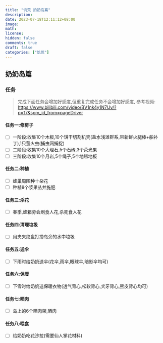 ```yaml
---
title: "饥荒 奶奶岛篇"
description: 
date: 2023-07-18T12:11:12+08:00
image: 
math: 
license: 
hidden: false
comments: true
draft: false
categories: ["饥荒"]
---
```


## 奶奶岛篇
### 任务
> 完成下面任务会增加好感度,但重复完成任务不会增加好感度, 参考视频:
> https://www.bilibili.com/video/BV1nk4y1N7Uv/?p=17&spm_id_from=pageDriver
#### 任务一:修房子
- [ ] 一阶段:收集10个木板,10个饼干切割机壳(盐水浅滩群系,带新鲜火腿棒+船补丁),1只萤火虫(捕虫网捕捉)
- [ ] 二阶段:收集10个大理石,5个石砖,3个荧光果
- [ ] 三阶段:收集10个月岩,5个绳子,5个地毯地板

#### 任务二:种植
- [ ] 蜂巢周围种十朵花
- [ ] 种植8个浆果丛并施肥

#### 任务三:杀花
- [ ] 春季,蜂箱旁会刷食人花,杀死食人花

#### 任务四:清理垃圾
- [ ] 用夹夹绞盘打捞岛旁的水中垃圾

#### 任务五:送伞
- [ ] 下雨时给奶奶送伞(花伞,雨伞,眼球伞,暗影伞均可)

#### 任务六:保暖
- [ ] 下雪时给奶奶送保暖衣物(透气背心,松软背心,犬牙背心,熊皮背心均可)

#### 任务七:晒肉
- [ ] 岛上的6个晒肉架,晒肉

#### 任务八:喂食
- [ ] 给奶奶吃花沙拉(需要仙人掌花材料)